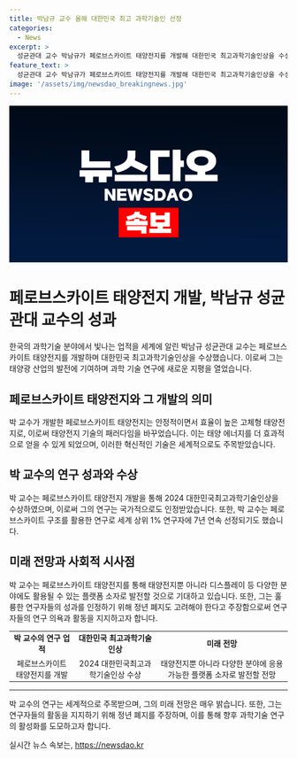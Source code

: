 ```yaml
---
title: 박남규 교수 올해 대한민국 최고 과학기술인 선정
categories:
  - News
excerpt: >
  성균관대 교수 박남규가 페로브스카이트 태양전지를 개발해 대한민국 최고과학기술인상을 수상했다. 이로써 세계 태양광 산업 발전에 기여했으며, 10일에는 대통령상과 상금 3억원을 받는다. 화학물질을 이용한 안정적이고 효율적인 고체형 태양전지를 개발해 관련 논문은 세계적으로 주목을 받았다. 또한, 연구자의 성과에 따른 정년 폐지를 주장하며 이공계 활성화를 위한 정책이 필요하다고 말했다.
feature_text: >
  성균관대 교수 박남규가 페로브스카이트 태양전지를 개발해 대한민국 최고과학기술인상을 수상했다. 이로써 세계 태양광 산업 발전에 기여했으며, 10일에는 대통령상과 상금 3억원을 받는다. 화학물질을 이용한 안정적이고 효율적인 고체형 태양전지를 개발해 관련 논문은 세계적으로 주목을 받았다. 또한, 연구자의 성과에 따른 정년 폐지를 주장하며 이공계 활성화를 위한 정책이 필요하다고 말했다.
image: '/assets/img/newsdao_breakingnews.jpg'
---
```


<p><img src="/assets/img/newsdao_breakingnews.jpg" alt="cryptoinkorea 속보" /></p>

<h1>페로브스카이트 태양전지 개발, 박남규 성균관대 교수의 성과</h1>

<p data-ke-size="size16">한국의 과학기술 분야에서 빛나는 업적을 세계에 알린 박남규 성균관대 교수는 페로브스카이트 태양전지를 개발하며 대한민국 최고과학기술인상을 수상했습니다. 이로써 그는 태양광 산업의 발전에 기여하며 과학 기술 연구에 새로운 지평을 열었습니다.</p>

<h2 data-ke-size="size26">페로브스카이트 태양전지와 그 개발의 의미</h2>

<p data-ke-size="size16">박 교수가 개발한 페로브스카이트 태양전지는 안정적이면서 효율이 높은 고체형 태양전지로, 이로써 태양전지 기술의 패러다임을 바꾸었습니다. 이는 태양 에너지를 더 효과적으로 얻을 수 있게 되었으며, 이러한 혁신적인 기술은 세계적으로도 주목받았습니다.</p>

<h2 data-ke-size="size26">박 교수의 연구 성과와 수상</h2>

<p data-ke-size="size16">박 교수는 페로브스카이트 태양전지 개발을 통해 2024 대한민국최고과학기술인상을 수상하였으며, 이로써 그의 연구는 국가적으로도 인정받았습니다. 또한, 박 교수는 페로브스카이트 구조를 활용한 연구로 세계 상위 1% 연구자에 7년 연속 선정되기도 했습니다.</p>

<h2 data-ke-size="size26">미래 전망과 사회적 시사점</h2>

<p data-ke-size="size16">박 교수는 페로브스카이트 태양전지를 통해 태양전지뿐 아니라 디스플레이 등 다양한 분야에도 활용될 수 있는 플랫폼 소자로 발전할 것으로 기대하고 있습니다. 또한, 그는 훌륭한 연구자들의 성과를 인정하기 위해 정년 폐지도 고려해야 한다고 주장함으로써 연구자들의 연구 의욕과 활동을 지지하고자 합니다.</p>

<table>
    <tr>
        <td style="text-align: center; height: 17px;"><b>박 교수의 연구 업적</b></td>
        <td style="text-align: center; height: 17px;"><b>대한민국 최고과학기술인상</b></td>
        <td style="text-align: center; height: 17px;"><b>미래 전망</b></td>
    </tr>
    <tr>
        <td style="text-align: center;">페로브스카이트 태양전지를 개발</td>
        <td style="text-align: center;">2024 대한민국최고과학기술인상 수상</td>
        <td style="text-align: center;">태양전지뿐 아니라 다양한 분야에 응용 가능한 플랫폼 소자로 발전할 전망</td>
    </tr>
</table>

<hr>

<p data-ke-size="size16">박 교수의 연구는 세계적으로 주목받으며, 그의 미래 전망은 매우 밝습니다. 또한, 그는 연구자들의 활동을 지지하기 위해 정년 폐지를 주장하며, 이를 통해 향후 과학기술 연구의 활성화를 도모하고자 합니다.</p>
실시간 뉴스 속보는, <a href="https://newsdao.kr" rel="dofollow">https://newsdao.kr</a>


